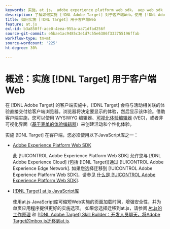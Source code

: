 ```yaml
---
keywords: 实施，at.js， adobe experience platform web sdk， aep web sdk
description: 了解如何实施 [!DNL Adobe Target] 对于客户端Web，使用 [!DNL Adobe Experience Platform Web SDK] (AEP Web SDK)或at.js JavaScript库。
title: 如何实施 [!DNL Target] 用于客户端Web
feature: at.js
exl-id: b3a850ff-ace0-4eea-955a-aa71dfad256f
source-git-commit: e5bae1ac9485c3e1d7c55e6386f332755196ffab
workflow-type: tm+mt
source-wordcount: '225'
ht-degree: 30%

---
```


# 概述：实施 [!DNL Target] 用于客户端Web

在 [!DNL Adobe Target] 的客户端实施中，[!DNL Target] 会将与活动相关联的体验直接交付给客户端浏览器。浏览器将决定要显示的体验，然后显示该体验。借助客户端实施，您可以使用 WYSIWYG 编辑器、[可视化体验编辑器](https://experienceleague.adobe.com/docs/target/using/experiences/vec/visual-experience-composer.html) (VEC)，或者非可视化界面（[基于表单的体验编辑器](https://experienceleague.adobe.com/docs/target/using/experiences/form-experience-composer.html)）来创建活动和个性化体验。

实施 [!DNL Target] 在客户端，您必须使用以下JavaScript库之一：

* [Adobe Experience Platform Web SDK](/help/dev/implement/client-side/aep-web-sdk.md)

  此 [!UICONTROL Adobe Experience Platform Web SDK] 允许您与 [!DNL Adobe Experience Cloud] (包括 [!DNL Target])通过 [!UICONTROL Adobe Experience Edge Network]. 如果您选择迁移到 [!UICONTROL Adobe Experience Platform Web SDK]，请参见 [什么是 [!UICONTROL Adobe Experience Platform Web SDK]](/help/dev/implement/client-side/aep-web-sdk.md).

* [[!DNL Target] at.js JavaScript库](/help/dev/implement/client-side/atjs/how-atjs-works/overview.md)

  使用at.js JavaScript库可缩短Web实施的页面加载时间，增强安全性，并为单页应用程序提供更好的实施选项。 如果您选择迁移到at.js，请参阅 [At.js的工作原理](/help/dev/implement/client-side/atjs/how-atjs-works/overview.md) 和 [[!DNL Adobe Target] Skill Builder：开发人员聊天，将Adobe Target的mbox.js迁移到at.js](https://seminars.adobeconnect.com/ptdo6mfo6qn6/?proto=true).
